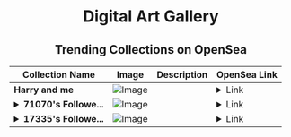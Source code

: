 <div align="center">

# Digital Art Gallery

## Trending Collections on OpenSea

| Collection Name                       | Image                                                                                     | Description                       | OpenSea Link                                                                                          |
|---------------------------------------|-------------------------------------------------------------------------------------------|-----------------------------------|--------------------------------------------------------------------------------------------------------|
| **Harry and me** | ![Image](https://i.seadn.io/s/raw/files/897fc3c54efcae7cbe67aadf2d82d197.png?w=500&auto=format?w=200&auto=format) |  | <details><summary>Link</summary>[Harry and me](https://opensea.io/collection/harry-and-me)</details> |
| **<details><summary>71070's Followe...</summary>71070's Follower</details>** | ![Image](https://i.seadn.io/s/raw/files/19f9f090920392cc3650cbdf4361755b.png?w=500&auto=format?w=200&auto=format) |  | <details><summary>Link</summary>[71070's Follower](https://opensea.io/collection/71070-s-follower)</details> |
| **<details><summary>17335's Followe...</summary>17335's Follower</details>** | ![Image](https://i.seadn.io/s/raw/files/19f9f090920392cc3650cbdf4361755b.png?w=500&auto=format?w=200&auto=format) |  | <details><summary>Link</summary>[17335's Follower](https://opensea.io/collection/17335-s-follower)</details> |

</div>